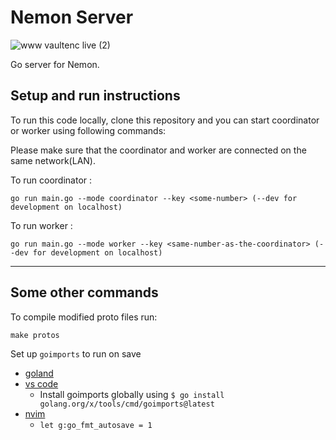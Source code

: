 # Nemon Server

![www vaultenc live (2)](https://user-images.githubusercontent.com/63122405/161558819-8db1e929-c6ad-4833-a240-8566bf985fd3.png)

Go server for Nemon.

## Setup and run instructions

To run this code locally, clone this repository and you can start coordinator or worker using following commands:

Please make sure that the coordinator and worker are connected on the same network(LAN).

To run coordinator :

```
go run main.go --mode coordinator --key <some-number> (--dev for development on localhost)
```

To run worker :

```
go run main.go --mode worker --key <same-number-as-the-coordinator> (--dev for development on localhost)
```

---

## Some other commands

To compile modified proto files run:

```
make protos
```

Set up `goimports` to run on save

- [goland](https://stackoverflow.com/questions/45590236/running-goimports-on-save-in-goland)
- [vs code](https://hyr.mn/gofmt/)
    - Install goimports globally using `$ go install golang.org/x/tools/cmd/goimports@latest`
- [nvim](https://thoughtbot.com/blog/writing-go-in-vim)
    - `let g:go_fmt_autosave = 1`
